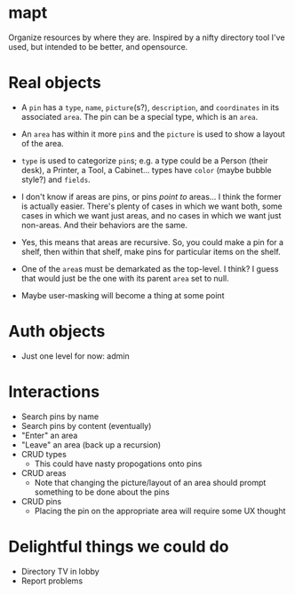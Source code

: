 # mapt
Organize resources by where they are.
Inspired by a nifty directory tool I've used, but intended to be better, and opensource.

# Real objects
- A `pin` has a `type`, `name`, `picture`(s?), `description`, and `coordinates` in its associated `area`. The pin can be a special type, which is an `area`.
- An `area` has within it more `pin`s and the `picture` is used to show a layout of the area.
- `type` is used to categorize `pin`s; e.g. a type could be a Person (their desk), a Printer, a Tool, a Cabinet... types have `color` (maybe bubble style?) and `fields`.
 
- I don't know if areas are pins, or pins _point to_ areas... I think the former is actually easier. There's plenty of cases in which we want both, some cases in which we want just areas, and no cases in which we want just non-areas. And their behaviors are the same.

- Yes, this means that areas are recursive. So, you could make a pin for a shelf, then within that shelf, make pins for particular items on the shelf.

- One of the `area`s must be demarkated as the top-level. I think? I guess that would just be the one with its parent `area` set to null.
- Maybe user-masking will become a thing at some point


# Auth objects
- Just one level for now: admin

# Interactions
- Search pins by name
- Search pins by content (eventually)
- "Enter" an area
- "Leave" an area (back up a recursion)
- CRUD types
  - This could have nasty propogations onto pins
- CRUD areas
  - Note that changing the picture/layout of an area should prompt something to be done about the pins
- CRUD pins
  - Placing the pin on the appropriate area will require some UX thought

# Delightful things we could do
- Directory TV in lobby
- Report problems

